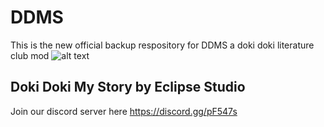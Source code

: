# DDMS
This is the new official backup respository for DDMS a doki doki literature club mod 
![alt text](https://cdn.discordapp.com/attachments/489478821817614369/501087301477072897/unknown.png)

## Doki Doki My Story by Eclipse Studio
Join our discord server here https://discord.gg/pF547s
